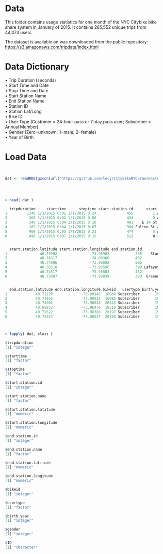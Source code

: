 # Data

This folder contains usage statistics for one month of the NYC Citybike bike share system in January of 2015. It contains 285,552 unique trips from 44,073 users.

The dataset is available on was downloaded from the public repository: https://s3.amazonaws.com/tripdata/index.html 

# Data Dictionary

•	Trip Duration (seconds)  
•	Start Time and Date  
•	Stop Time and Date  
•	Start Station Name  
•	End Station Name  
•	Station ID  
•	Station Lat/Long  
•	Bike ID  
•	User Type (Customer = 24-hour pass or 7-day pass user; Subscriber = Annual Member)  
•	Gender (Zero=unknown; 1=male; 2=female)  
•	Year of Birth  


# Load Data

```r


dat <- readRDS(gzcon(url("https://github.com/lecy/CityBikeNYC/raw/master/DATA/bikes.rds")))




> head( dat )

  tripduration     starttime      stoptime start.station.id      start.station.name
1         1346 1/1/2015 0:01 1/1/2015 0:24              455         1 Ave & E 44 St
2          363 1/1/2015 0:02 1/1/2015 0:08              434         9 Ave & W 18 St
3          346 1/1/2015 0:04 1/1/2015 0:10              491    E 24 St & Park Ave S
4          182 1/1/2015 0:04 1/1/2015 0:07              384 Fulton St & Waverly Ave
5          969 1/1/2015 0:05 1/1/2015 0:21              474         5 Ave & E 29 St
6          496 1/1/2015 0:07 1/1/2015 0:15              512         W 29 St & 9 Ave


  start.station.latitude start.station.longitude end.station.id            end.station.name
1               40.75002               -73.96905            265    Stanton St & Chrystie St
2               40.74317               -74.00366            482             W 15 St & 7 Ave
3               40.74096               -73.98602            505             6 Ave & W 33 St
4               40.68318               -73.96596            399 Lafayette Ave & St James Pl
5               40.74517               -73.98683            432           E 7 St & Avenue A
6               40.75007               -73.99839            383  Greenwich Ave & Charles St


  end.station.latitude end.station.longitude bikeid   usertype birth.year gender      ID
1             40.72229             -73.99148  18660 Subscriber       1960      2 455-265
2             40.73936             -73.99932  16085 Subscriber       1963      1 434-482
3             40.74901             -73.98848  20845 Subscriber       1974      1 491-505
4             40.68852             -73.96476  19610 Subscriber       1969      1 384-399
5             40.72622             -73.98380  20197 Subscriber       1977      1 474-432
6             40.73524             -74.00027  20788 Subscriber       1969      2 512-383



> lapply( dat, class )

$tripduration
[1] "integer"

$starttime
[1] "factor"

$stoptime
[1] "factor"

$start.station.id
[1] "integer"

$start.station.name
[1] "factor"

$start.station.latitude
[1] "numeric"

$start.station.longitude
[1] "numeric"

$end.station.id
[1] "integer"

$end.station.name
[1] "factor"

$end.station.latitude
[1] "numeric"

$end.station.longitude
[1] "numeric"

$bikeid
[1] "integer"

$usertype
[1] "factor"

$birth.year
[1] "integer"

$gender
[1] "integer"

$ID
[1] "character"

```
